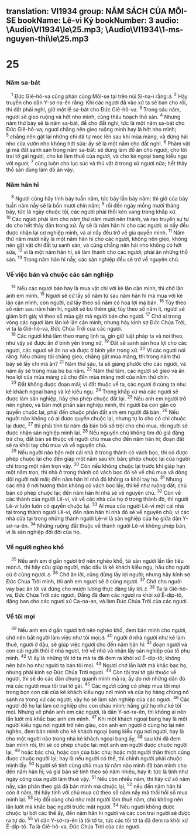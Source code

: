 translation: VI1934
group: NĂM SÁCH CỦA MÔI-SE
bookName: Lê-vi Ký 
bookNumber: 3
audio: \Audio\VI1934\le\25.mp3; \Audio\VI1934\1-ms-nguyen-thi\le\25.mp3
-------

<div class="title"><h1>25</h1><h3>Năm sa-bát</h3></div>
<span class="verse le_25_1"> <sup>1</sup> Đức Giê-hô-va cũng phán cùng Môi-se tại trên núi Si-na-i rằng:<a data-toggle="tooltip" data-placement="bottom" title="Xu 23:10-11">⚓</a></span>
<span class="verse le_25_2"><sup>2</sup> Hãy truyền cho dân Y-sơ-ra-ên rằng: Khi các ngươi đã vào xứ ta sẽ ban cho rồi, thì đất phải nghỉ, giữ một lễ sa-bát cho Đức Giê-hô-va. </span>
<span class="verse le_25_3"><sup>3</sup> Trong sáu năm, ngươi sẽ gieo ruộng và hớt nho mình, cùng thâu hoạch thổ sản. </span>
<span class="verse le_25_4"><sup>4</sup> Nhưng năm thứ bảy sẽ là năm sa-bát, để cho đất nghỉ, tức là một năm sa-bát cho Đức Giê-hô-va; ngươi chẳng nên gieo ruộng mình hay là hớt nho mình; </span>
<span class="verse le_25_5"><sup>5</sup> chẳng nên gặt lại những chi đã tự mọc lên sau khi mùa màng, và đừng hái nho của vườn nho không hớt sửa: ấy sẽ là một năm cho đất nghỉ. </span>
<span class="verse le_25_6"><sup>6</sup> Phàm vật gì mà đất sanh sản trong năm sa-bát: sẽ dùng làm đồ ăn cho ngươi, cho tôi trai tớ gái ngươi, cho kẻ làm thuê của ngươi, và cho kẻ ngoại bang kiều ngụ với ngươi; </span>
<span class="verse le_25_7"><sup>7</sup> cùng luôn cho lục súc và thú vật ở trong xứ ngươi nữa; hết thảy thổ sản dùng làm đồ ăn vậy. <br/></span>
<div class="title"><h3>Năm hân hỉ</h3></div>
<span class="verse le_25_8"> <sup>8</sup> Ngươi cũng hãy tính bảy tuần năm, tức bảy lần bảy năm; thì giờ của bảy tuần năm nầy sẽ là bốn mươi chín năm; </span>
<span class="verse le_25_9"><sup>9</sup> rồi đến ngày mồng mười tháng bảy, tức là ngày chuộc tội, các ngươi phải thổi kèn vang trong khắp xứ. </span>
<span class="verse le_25_10"><sup>10</sup> Các ngươi phải làm cho năm thứ năm mươi nên thánh, và rao truyền sự tự do cho hết thảy dân trong xứ. Ấy sẽ là năm hân hỉ cho các ngươi; ai nấy đều được nhận lại cơ nghiệp mình, và ai nấy đều trở về gia quyến mình. </span>
<span class="verse le_25_11"><sup>11</sup> Năm thứ năm mươi nầy là một năm hân hỉ cho các ngươi, không nên gieo, không nên gặt vật chi đất tự sanh sản, và cũng chẳng nên hái nho không có hớt sửa, </span>
<span class="verse le_25_12"><sup>12</sup> vì là một năm hân hỉ, sẽ làm thánh cho các ngươi; phải ăn những thổ sản. </span>
<span class="verse le_25_13"><sup>13</sup> Trong năm hân hỉ nầy, các sản nghiệp đều sẽ trở về nguyên chủ. <br/></span>
<div class="title"><h3>Về việc bán và chuộc các sản nghiệp</h3></div>
<span class="verse le_25_14"> <sup>14</sup> Nếu các ngươi bán hay là mua vật chi với kẻ lân cận mình, thì chớ lận anh em mình. </span>
<span class="verse le_25_15"><sup>15</sup> Ngươi sẽ cứ lấy số năm từ sau năm hân hỉ mà mua với kẻ lân cận mình; còn người, cứ lấy theo số năm có hoa lợi mà bán. </span>
<span class="verse le_25_16"><sup>16</sup> Tùy theo số năm sau năm hân hỉ, ngươi sẽ bù thêm giá; tùy theo số năm ít, ngươi sẽ giảm bớt giá; vì theo số mùa gặt mà người bán cho ngươi. </span>
<span class="verse le_25_17"><sup>17</sup> Chớ ai trong vòng các ngươi làm lận kẻ lân cận mình; nhưng hãy kính sợ Đức Chúa Trời, vì ta là Giê-hô-va, Đức Chúa Trời của các ngươi. <br/></span>
<span class="verse le_25_18"> <sup>18</sup> Các ngươi khá làm theo mạng lịnh ta, gìn giữ luật pháp ta và noi theo, như vậy sẽ được ăn ở bình yên trong xứ. </span>
<span class="verse le_25_19"><sup>19</sup> Đất sẽ sanh sản hoa lợi cho các ngươi, các ngươi sẽ ăn no và được ở bình yên trong xứ. </span>
<span class="verse le_25_20"><sup>20</sup> Ví các ngươi nói rằng: Nếu chúng tôi chẳng gieo, chẳng gặt mùa màng, thì trong năm thứ bảy sẽ lấy chi mà ăn? </span>
<span class="verse le_25_21"><sup>21</sup> Năm thứ sáu, ta sẽ giáng phước cho các ngươi, và năm ấy sẽ trúng mùa bù ba năm. </span>
<span class="verse le_25_22"><sup>22</sup> Năm thứ tám, các ngươi sẽ gieo và ăn hoa lợi của mùa màng cũ cho đến mùa màng mới của năm thứ chín. <br/></span>
<span class="verse le_25_23"> <sup>23</sup> Đất không được đoạn mãi; vì đất thuộc về ta, các ngươi ở cùng ta như kẻ khách ngoại bang và kẻ kiều ngụ. </span>
<span class="verse le_25_24"><sup>24</sup> Trong khắp xứ mà các ngươi sẽ được làm sản nghiệp, hãy cho phép chuộc đất lại. </span>
<span class="verse le_25_25"><sup>25</sup> Nếu anh em ngươi trở nên nghèo, và bán một phần sản nghiệp mình, thì người bà con gần có quyền chuộc lại, phải đến chuộc phần đất anh em người đã bán. </span>
<span class="verse le_25_26"><sup>26</sup> Nếu người nào không có ai được quyền chuộc lại, nhưng tự lo cho có chi chuộc lại được, </span>
<span class="verse le_25_27"><sup>27</sup> thì phải tính từ năm đã bán bồi số trội cho chủ mua, rồi người sẽ được nhận sản nghiệp mình lại. </span>
<span class="verse le_25_28"><sup>28</sup> Nếu nguyên chủ không tìm đủ giá đặng trả cho, đất bán sẽ thuộc về người chủ mua cho đến năm hân hỉ; đoạn đất sẽ ra khỏi tay chủ mua và về nguyên chủ. <br/></span>
<span class="verse le_25_29"> <sup>29</sup> Nếu người nào bán một cái nhà ở trong thành có vách bọc, thì có được phép chuộc lại cho đến giáp một năm sau khi bán; phép chuộc lại của người chỉ trong một năm trọn vậy. </span>
<span class="verse le_25_30"><sup>30</sup> Còn nếu không chuộc lại trước khi giáp hạn một năm trọn, thì nhà ở trong thành có vách bọc đó sẽ về chủ mua và dòng dõi người mãi mãi; đến năm hân hỉ nhà đó không ra khỏi tay họ. </span>
<span class="verse le_25_31"><sup>31</sup> Nhưng các nhà ở nơi hương thôn không có vách bọc lấy, thì kể như ruộng đất; chủ bán có phép chuộc lại; đến năm hân hỉ nhà sẽ về nguyên chủ. </span>
<span class="verse le_25_32"><sup>32</sup> Còn về các thành của người Lê-vi, và về các nhà của họ ở trong thành đó, thì người Lê-vi luôn luôn có quyền chuộc lại. </span>
<span class="verse le_25_33"><sup>33</sup> Ai mua của người Lê-vi một cái nhà tại trong thành người Lê-vi, đến năm hân hỉ nhà đó sẽ về nguyên chủ; vì các nhà cửa tại trong những thành người Lê-vi là sản nghiệp của họ giữa dân Y-sơ-ra-ên. </span>
<span class="verse le_25_34"><sup>34</sup> Những ruộng đất thuộc về thành người Lê-vi không phép bán, vì là sản nghiệp đời đời của họ. <br/></span>
<div class="title"><h3>Về người nghèo khổ</h3></div>
<span class="verse le_25_35"> <sup>35</sup> Nếu anh em ở gần ngươi trở nên nghèo khổ, tài sản người lần lần tiêu mòn<a data-toggle="tooltip" data-placement="bottom" title="Nguyên bổn là: bàn tay người yếu liệt">⚓</a>, thì hãy cứu giúp người, mặc dầu là kẻ khách kiều ngụ, hầu cho người cứ ở cùng ngươi.<a data-toggle="tooltip" data-placement="bottom" title="Phu 15:7-8">⚓</a></span>
<span class="verse le_25_36"><sup>36</sup> Chớ ăn lời, cũng đừng lấy lợi người; nhưng hãy kính sợ Đức Chúa Trời mình, thì anh em ngươi sẽ ở cùng ngươi. </span>
<span class="verse le_25_37"><sup>37</sup> Chớ cho người vay bạc ăn lời và đừng cho mượn lương thực đặng lấy lời.<a data-toggle="tooltip" data-placement="bottom" title="Xu 22:25; Phu 23:19-20">⚓</a></span>
<span class="verse le_25_38"><sup>38</sup> Ta là Giê-hô-va, Đức Chúa Trời các ngươi, Đấng đã đem các ngươi ra khỏi xứ Ê-díp-tô, đặng ban cho các ngươi xứ Ca-na-an, và làm Đức Chúa Trời của các ngươi. <br/></span>
<div class="title"><h3>Về tôi mọi</h3></div>
<span class="verse le_25_39"> <sup>39</sup> Nếu anh em ở gần ngươi trở nên nghèo khổ, đem bán mình cho ngươi, chớ nên bắt người làm việc như tôi mọi;<a data-toggle="tooltip" data-placement="bottom" title="Xu 21:2-6; Phu 15:12-18">⚓</a></span>
<span class="verse le_25_40"><sup>40</sup> người ở nhà ngươi như kẻ làm thuê, người ở đậu, sẽ giúp việc ngươi cho đến năm hân hỉ: </span>
<span class="verse le_25_41"><sup>41</sup> đoạn người và con cái người thôi ở nhà ngươi, trở về nhà và nhận lấy sản nghiệp của tổ phụ mình. </span>
<span class="verse le_25_42"><sup>42</sup> Vì ấy là những tôi tớ ta mà ta đã đem ra khỏi xứ Ê-díp-tô; không nên bán họ như người ta bán tôi mọi. </span>
<span class="verse le_25_43"><sup>43</sup> Ngươi chớ lấn lướt mà khắc bạc họ, nhưng phải kính sợ Đức Chúa Trời ngươi. </span>
<span class="verse le_25_44"><sup>44</sup> Còn tôi trai tớ gái thuộc về ngươi, thì sẽ do các dân chung quanh mình mà ra; ấy do nơi những dân đó mà các ngươi mua tôi trai tớ gái. </span>
<span class="verse le_25_45"><sup>45</sup> Các ngươi cũng có phép mua tôi mọi trong bọn con cái của kẻ khách kiều ngụ nơi mình và của họ hàng chúng nó sanh ra trong xứ các ngươi; vậy họ sẽ làm sản nghiệp của các ngươi. </span>
<span class="verse le_25_46"><sup>46</sup> Các ngươi để họ lại làm cơ nghiệp cho con cháu mình; hằng giữ họ như kẻ tôi mọi. Nhưng về phần anh em các ngươi, là dân Y-sơ-ra-ên, thì không ai nên lấn lướt mà khắc bạc anh em mình. </span>
<span class="verse le_25_47"><sup>47</sup> Khi một khách ngoại bang hay là một người kiều ngụ nơi ngươi trở nên giàu, còn anh em ngươi ở cùng họ lại nên nghèo, đem bán mình cho kẻ khách ngoại bang kiều ngụ nơi ngươi, hay là cho một người nào trong nhà kẻ khách ngoại bang ấy, </span>
<span class="verse le_25_48"><sup>48</sup> sau khi đã đem bán mình rồi, thì sẽ có phép chuộc lại: một anh em người được chuộc người lại, </span>
<span class="verse le_25_49"><sup>49</sup> hoặc bác chú, hoặc con của bác chú; hoặc một người thân thích cũng được chuộc người lại; hay là nếu người có thế, thì chính người phải chuộc mình lấy. </span>
<span class="verse le_25_50"><sup>50</sup> Người sẽ tính cùng chủ mua từ năm nào mình đã bán mình cho đến năm hân hỉ; và giá bán sẽ tính theo số năm nhiều, hay ít: tức là tính như ngày công của người làm thuê vậy. </span>
<span class="verse le_25_51"><sup>51</sup> Nếu còn nhiều năm, thì hãy cứ số năm nầy, cân phân theo giá đã bán mình mà chuộc lại; </span>
<span class="verse le_25_52"><sup>52</sup> nếu đến năm hân hỉ còn ít năm, thì hãy tính với chủ mua cứ theo số năm nầy mà thối hồi số mua mình lại. </span>
<span class="verse le_25_53"><sup>53</sup> Họ đối cùng chủ như một người làm thuê năm, chủ không nên lấn lướt mà khắc bạc người trước mặt ngươi. </span>
<span class="verse le_25_54"><sup>54</sup> Nếu người không được chuộc lại bởi các thế ấy, đến năm hân hỉ người và các con trai người sẽ được ra tự do. </span>
<span class="verse le_25_55"><sup>55</sup> Vì dân Y-sơ-ra-ên là tôi tớ ta, tức các tôi tớ ta đã đem ra khỏi xứ Ê-díp-tô. Ta là Giê-hô-va, Đức Chúa Trời của các ngươi. <br/></span>
